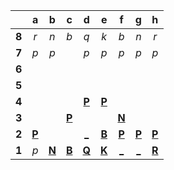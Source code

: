 |     |  a  |  b  |  c  |  d  |  e  |  f  |  g  |  h  |
|:---:|:---:|:---:|:---:|:---:|:---:|:---:|:---:|:---:|
|  **8**  |  _r_  |  _n_  |  _b_  |  _q_  |  _k_  |  _b_  |  _n_  |  _r_  |
|  **7**  |  _p_  |  _p_  |     |  _p_  |  _p_  |  _p_  |  _p_  |  _p_  |
|  **6**  |     |     |     |     |     |     |     |     |
|  **5**  |     |     |     |     |     |     |     |     |
|  **4**  |     |     |     |  [**P**](http://localhost:8080/api/chess/select?square=d4)  |  [**P**](http://localhost:8080/api/chess/select?square=e4)  |     |     |     |
|  **3**  |     |     |  [**P**](http://localhost:8080/api/chess/select?square=c3)  |     |     |  [**N**](http://localhost:8080/api/chess/select?square=f3)  |     |     |
|  **2**  |  [**P**](http://localhost:8080/api/chess/select?square=a2)  |     |     |  [_](http://localhost:8080/api/chess/play?move=e1d2)  |  [**B**](http://localhost:8080/api/chess/select?square=e2)  |  [**P**](https://github.com/grim-kalman)  |  [**P**](http://localhost:8080/api/chess/select?square=g2)  |  [**P**](http://localhost:8080/api/chess/select?square=h2)  |
|  **1**  |  _p_  |  [**N**](http://localhost:8080/api/chess/select?square=b1)  |  [**B**](http://localhost:8080/api/chess/select?square=c1)  |  [**Q**](http://localhost:8080/api/chess/select?square=d1)  |  [**K**](http://localhost:8080/api/chess/select?square=e1)  |  [_](http://localhost:8080/api/chess/play?move=e1f1)  |  [_](http://localhost:8080/api/chess/play?move=e1g1)  |  [**R**](http://localhost:8080/api/chess/select?square=h1)  |
